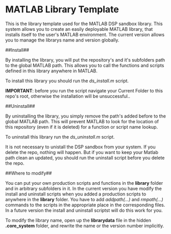 MATLAB Library Template
==================

This is the library template used for the MATLAB DSP sandbox library. This system allows you to create an easily deployable MATLAB library, that installs itself to the user's MATLAB environment. The current version allows you to manage the librarys name and version globally.


##Install##

By installing the library, you will put the repository's and it's subfolders path to the global MATLAB path. This allows you to call the functions and scripts defined in this library anywhere in MATLAB.

To install this library you should run the _ds_install.m_ script.

__IMPORTANT__: before you run the script navigate your Current Folder to this repo's root, otherwise the installation will be unsuccessful..

##Uninstall##

By uninstalling the library, you simply remove the path's added before to the global MATLAB path. This will prevent MATLAB to look for the location of this repository (even if it is deleted) for a function or script name lookup.

To uninstall this library run the _ds_uninstall.m_ script.

It is not necessary to unistall the DSP sandbox from your system. If you delete the repo, nothing will happen. But if you want to keep your Matlab path clean an updated, you should run the uninstall script before you delete the repo.

##Where to modify##

You can put your own production scripts and functions in the __library__ folder and in arbitrary subfolders in it. In the current version you have modify the install and uninstall scripts when you added a production scripts to anywhere in the __library__ folder. You have to add _addpath(...)_ and _rmpath(...)_ commands to the scripts in the appropriate place in the corresponding files. In a future version the install and uninstall scriptst will do this work for you.

To modify the library name, open up the __librarydata__ file in the hidden __.core_system__ folder, and rewrite the name or the version number implicitly.
